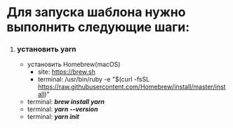 Для запуска шаблона нужно выполнить следующие шаги:
=====================
1) ### установить yarn
	* установить Homebrew(macOS)
		- site: https://brew.sh
		- terminal: /usr/bin/ruby -e "$(curl -fsSL https://raw.githubusercontent.com/Homebrew/install/master/install)"
	* terminal: ***brew install yarn***
	* terminal: ***yarn --version***
	* terminal: ***yarn init***
